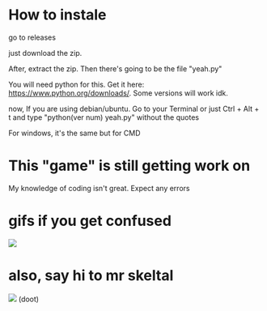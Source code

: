 # How to instale
go to releases

just download the zip.

After, extract the zip. Then there's going to be the file "yeah.py"

You will need python for this. Get it here: https://www.python.org/downloads/. Some versions will work idk.

now, If you are using debian/ubuntu. Go to your Terminal or just Ctrl + Alt + t and type "python(ver num) yeah.py" without the quotes

For windows, it's the same but for CMD

# This "game" is still getting work on
My knowledge of coding isn't great. Expect any errors

# gifs if you get confused

![](https://github.com/matthecool1/yeah/blob/main/gifs/help1.gif)


# also, say hi to mr skeltal

![](https://github.com/matthecool1/yeah/blob/main/gifs/mr-skeltal.gif) (doot)
